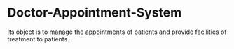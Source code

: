 # Doctor-Appointment-System
Its object is to manage the appointments of patients and provide facilities of treatment to patients.
